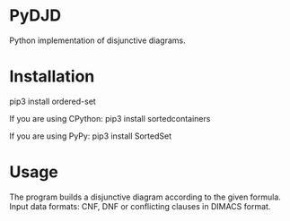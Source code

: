 # PyDJD
Python implementation of disjunctive diagrams.

# Installation

pip3 install ordered-set

If you are using CPython:
pip3 install sortedcontainers

If you are using PyPy:
pip3 install SortedSet

# Usage

The program builds a disjunctive diagram according to the given formula. Input data formats: CNF, DNF or conflicting clauses in DIMACS format. 
